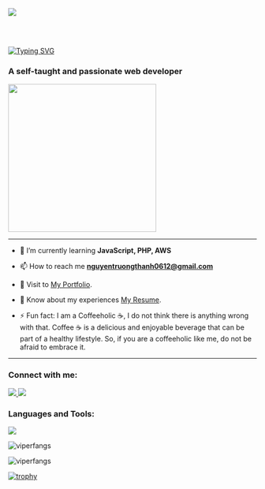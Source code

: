 <img src="https://github.com/Anmol-Baranwal/Cool-GIFs-For-GitHub/assets/74038190/d48893bd-0757-481c-8d7e-ba3e163feae7" />

<br><br>


[![Typing SVG](https://readme-typing-svg.demolab.com?font=Fira+Code&weight=600&size=30&pause=1000&width=435&lines=Hi+%F0%9F%91%8B%2C+I'm+Thanh+Nguyen)]()

<h3>A self-taught and passionate web developer</h3>  
<img src="https://github.com/Anmol-Baranwal/Cool-GIFs-For-GitHub/assets/74038190/42077049-1939-493e-9a19-47ca5db36643" width="300px">



---

- 🌱 I’m currently learning **JavaScript, PHP, AWS**

- 📫 How to reach me **nguyentruongthanh0612@gmail.com**

- 📝 Visit to [My Portfolio](https://thanhisdev.netlify.app/).

- 📄 Know about my experiences [My Resume](https://drive.google.com/file/d/11ohXCuyl87QYs3oGH0jeeir5xImGMTYG/view?usp=sharing).
- ⚡ Fun fact:
  I am a Coffeeholic ☕️, I do not think there is anything wrong with that. Coffee ☕️ is a delicious and enjoyable beverage that can be part of a healthy lifestyle. So, if you are a coffeeholic like me, do not be afraid to embrace it.
  
---
<h3 align="left">Connect with me:</h3>
<p align="left">
<a href="https://www.linkedin.com/in/thanhnt612/" target="blank">
   <img src="https://skillicons.dev/icons?i=linkedin"/>
</a>
<a href="https://www.instagram.com/thanh.nt612/" target="blank">
  <img src="https://skillicons.dev/icons?i=instagram"/>
</a>
</p>

<h3 align="left">Languages and Tools:</h3>

<p>
  <a href="">
    <img src="https://skillicons.dev/icons?i=js,ts,php,html,css,sass,bootstrap,tailwind,react,nextjs,redux,nodejs,express,laravel,mongodb,postgres,mysql,postman,redis,vscode,netlify,aws,bash"/>
  </a>
</p>

<p align="left"><img align="center" src="https://github-readme-stats.vercel.app/api/top-langs?username=thanhnt612&show_icons=true&locale=en&layout=compact" alt="viperfangs" /></p>

<p align="left"><img align="center" src="https://github-readme-streak-stats.herokuapp.com/?user=thanhnt612&" alt="viperfangs" /></p>

[![trophy](https://github-profile-trophy.vercel.app/?username=thanhnt612&theme=onedark&column=8)](https://github.com/ryo-ma/github-profile-trophy)

